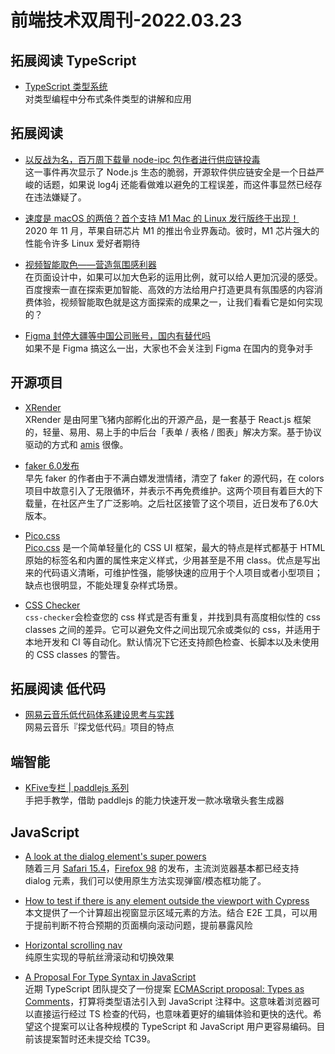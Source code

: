 # 前端技术双周刊-2022.03.23

## 拓展阅读 TypeScript
- [TypeScript 类型系统](https://mp.weixin.qq.com/s/b7IlmNuuseoUwcaNlWyKhQ)
<br>对类型编程中分布式条件类型的讲解和应用

## 拓展阅读
- [以反战为名，百万周下载量 node-ipc 包作者进行供应链投毒](https://mp.weixin.qq.com/s/SrrXgKlOBq7m5GftLnpVdg)
<br>这一事件再次显示了 Node.js 生态的脆弱，开源软件供应链安全是一个日益严峻的话题，如果说 log4j 还能看做难以避免的工程误差，而这件事显然已经存在违法嫌疑了。

- [速度是 macOS 的两倍？首个支持 M1 Mac 的 Linux 发行版终于出现！](https://mp.weixin.qq.com/s/CfyCL_H3Qlc-uF8rNlzlKQ)
<br>2020 年 11 月，苹果自研芯片 M1 的推出令业界轰动。彼时，M1 芯片强大的性能令许多 Linux 爱好者期待

- [视频智能取色——营造氛围感利器](https://mp.weixin.qq.com/s/K5Htv1yCZzWEFzy490HtLA)
<br>在页面设计中，如果可以加大色彩的运用比例，就可以给人更加沉浸的感受。百度搜索一直在探索更加智能、高效的方法给用户打造更具有氛围感的内容消费体验，视频智能取色就是这方面探索的成果之一，让我们看看它是如何实现的？

- [Figma 封停大疆等中国公司账号，国内有替代吗](https://zhuanlan.zhihu.com/p/480509007)
<br>如果不是 Figma 搞这么一出，大家也不会关注到 Figma 在国内的竞争对手

## 开源项目
- [XRender](https://mp.weixin.qq.com/s/zA413rOHJMBahTQ7CmQODA)
<br>XRender 是由阿里飞猪内部孵化出的开源产品，是一套基于 React.js 框架的，轻量、易用、易上手的中后台「表单 / 表格 / 图表」解决方案。基于协议驱动的方式和 [amis](https://aisuda.bce.baidu.com/amis/zh-CN/docs/index) 很像。

- [faker 6.0发布](https://github.com/faker-js/faker/releases/tag/v6.0.0)
<br>早先 faker 的作者由于不满白嫖发泄情绪，清空了 faker 的源代码，在 colors 项目中故意引入了无限循环，并表示不再免费维护。这两个项目有着巨大的下载量，在社区产生了广泛影响。之后社区接管了这个项目，近日发布了6.0大版本。

- [Pico.css](https://zhuanlan.zhihu.com/p/483655385)
<br>[Pico.css](https://picocss.com/) 是一个简单轻量化的 CSS UI 框架，最大的特点是样式都基于 HTML 原始的标签名和内置的属性来定义样式，少用甚至是不用 class。优点是写出来的代码语义清晰，可维护性强，能够快速的应用于个人项目或者小型项目；缺点也很明显，不能处理复杂样式场景。

- [CSS Checker](https://github.com/ruilisi/css-checker)
<br>`css-checker`会检查您的 css 样式是否有重复，并找到具有高度相似性的 css classes 之间的差异。它可以避免文件之间出现冗余或类似的 css，并适用于本地开发和 CI 等自动化。默认情况下它还支持颜色检查、长脚本以及未使用的 CSS classes 的警告。

## 拓展阅读 低代码
- [网易云音乐低代码体系建设思考与实践](https://juejin.cn/post/7074842507028856846)
<br>网易云音乐『探戈低代码』项目的特点

## 端智能
- [KFive专栏 | paddlejs 系列](https://mp.weixin.qq.com/s/wvX9f-AshaLZZggHaRTZPQ)
<br>手把手教学，借助 paddlejs 的能力快速开发一款冰墩墩头套生成器

## JavaScript
- [A look at the dialog element's super powers](https://www.stefanjudis.com/blog/a-look-at-the-dialog-elements-super-powers)
<br>随着三月 [Safari 15.4](https://webkit.org/blog/12445/new-webkit-features-in-safari-15-4/)，[Firefox 98](https://developer.mozilla.org/en-US/docs/Mozilla/Firefox/Releases/98) 的发布，主流浏览器基本都已经支持 dialog 元素，我们可以使用原生方法实现弹窗/模态框功能了。

- [How to test if there is any element outside the viewport with Cypress](https://www.ismaelramos.dev/how-to-test-if-there-is-any-element-outside-the-viewport-with-cypress)
<br>本文提供了一个计算超出视窗显示区域元素的方法。结合 E2E 工具，可以用于提前判断不符合预期的页面横向滚动问题，提前暴露风险

- [Horizontal scrolling nav](https://markdotto.com/2022/03/10/horizontal-scrolling-nav)
<br>纯原生实现的导航丝滑滚动和切换效果

- [A Proposal For Type Syntax in JavaScript](https://devblogs.microsoft.com/typescript/a-proposal-for-type-syntax-in-javascript/)
<br>近期 TypeScript 团队提交了一份提案 [ECMAScript proposal: Types as Comments](https://github.com/giltayar/proposal-types-as-comments)，打算将类型语法引入到 JavaScript 注释中。这意味着浏览器可以直接运行经过 TS 检查的代码，也意味着更好的编辑体验和更快的迭代。希望这个提案可以让各种规模的 TypeScript 和 JavaScript 用户更容易编码。目前该提案暂时还未提交给 TC39。

